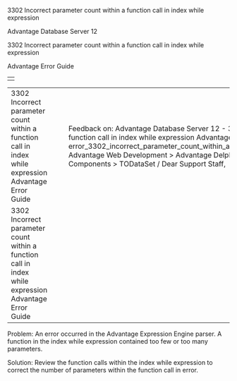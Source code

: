 3302 Incorrect parameter count within a function call in index while expression




Advantage Database Server 12  

3302 Incorrect parameter count within a function call in index while expression

Advantage Error Guide

|  |
| --- |
|  |

|  |  |  |  |  |
| --- | --- | --- | --- | --- |
| 3302 Incorrect parameter count within a function call in index while expression  Advantage Error Guide |  |  | Feedback on: Advantage Database Server 12 - 3302 Incorrect parameter count within a function call in index while expression Advantage Error Guide error\_3302\_incorrect\_parameter\_count\_within\_a\_function\_call\_in\_index\_while\_expression Advantage Web Development > Advantage Delphi OData Client > Delphi OData Components > TODataSet / Dear Support Staff, |  |
| 3302 Incorrect parameter count within a function call in index while expression  Advantage Error Guide |  |  |  |  |

Problem: An error occurred in the Advantage Expression Engine parser. A function in the index while expression contained too few or too many parameters.

Solution: Review the function calls within the index while expression to correct the number of parameters within the function call in error.
